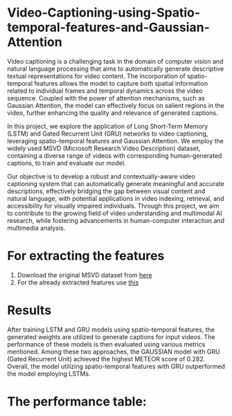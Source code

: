 # Video-Captioning-using-Spatio-temporal-features-and-Gaussian-Attention

Video captioning is a challenging task in the domain of computer vision and natural language processing that aims to automatically generate descriptive textual representations for video content. The incorporation of spatio-temporal features allows the model to capture both spatial information related to individual frames and temporal dynamics across the video sequence. Coupled with the power of attention mechanisms, such as Gaussian Attention, the model can effectively focus on salient regions in the video, further enhancing the quality and relevance of generated captions.

In this project, we explore the application of Long Short-Term Memory (LSTM) and Gated Recurrent Unit (GRU) networks to video captioning, leveraging spatio-temporal features and Gaussian Attention. We employ the widely used MSVD (Microsoft Research Video Description) dataset, containing a diverse range of videos with corresponding human-generated captions, to train and evaluate our model.

Our objective is to develop a robust and contextually-aware video captioning system that can automatically generate meaningful and accurate descriptions, effectively bridging the gap between visual content and natural language, with potential applications in video indexing, retrieval, and accessibility for visually impaired individuals. Through this project, we aim to contribute to the growing field of video understanding and multimodal AI research, while fostering advancements in human-computer interaction and multimedia analysis.

# For extracting the features
1) Download the original MSVD dataset from [here](https://www.cs.utexas.edu/users/ml/clamp/videoDescription/)
2) For the already extracted features use [this](https://drive.google.com/drive/folders/1qhRJg4d-5bRVM-F_fkoZBmHjSY1fjEBe?usp=sharing)

# Results
After training LSTM and GRU models using spatio-temporal features, the generated weights are utilized to generate captions for input videos. The performance of these models is then evaluated using various metrics mentioned. Among these two approaches, the GAUSSIAN model with GRU (Gated Recurrent Unit) achieved the highest METEOR score of 0.282. Overall, the model utilizing spatio-temporal features with GRU outperformed the model employing LSTMs.

# The performance table:


